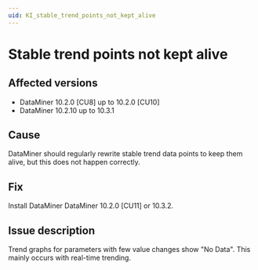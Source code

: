 ```yaml
---
uid: KI_stable_trend_points_not_kept_alive
---
```


# Stable trend points not kept alive

## Affected versions

- DataMiner 10.2.0 [CU8] up to 10.2.0 [CU10]
- DataMiner 10.2.10 up to 10.3.1

## Cause

DataMiner should regularly rewrite stable trend data points to keep them alive, but this does not happen correctly.

## Fix

Install DataMiner DataMiner 10.2.0 [CU11] or 10.3.2. <!-- RN 35139 -->

## Issue description

Trend graphs for parameters with few value changes show "No Data". This mainly occurs with real-time trending.
